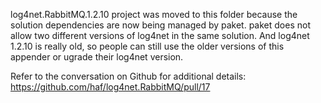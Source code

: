 log4net.RabbitMQ.1.2.10 project was moved to this folder because the solution dependencies are now being managed by paket. paket does not allow two different versions of log4net in the same solution. And log4net 1.2.10 is really old, so people can still use the older versions of this appender or ugrade their log4net version.

Refer to the conversation on Github for additional details: https://github.com/haf/log4net.RabbitMQ/pull/17
